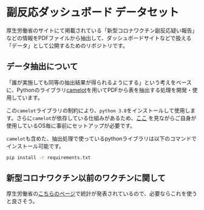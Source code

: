 # 副反応ダッシュボード データセット

厚生労働省のサイトにて掲載されている「新型コロナワクチン副反応疑い報告」などの情報をPDFファイルから抽出して、ダッシュボードサイトなどで扱える「データ」として公開するためのリポジトリです。

## データ抽出について

「誰が実施しても同等の抽出結果が得られるようにする」という考えをベースに、Pythonのライブラリ[camelot](https://camelot-py.readthedocs.io/en/master/)を用いてPDFから表を抽出する処理を開発・使用しています。

この`camelot`ライブラリの制約により、`python 3.8`をインストールして使用します。さらに`camelot`が依存している仕組みがあるため、[ここ](https://camelot-py.readthedocs.io/en/master/user/install-deps.html) を見ながらご自身が使用しているOS毎に事前にセットアップが必要です。

`camelot`も含めた、抽出処理で使っているpythonライブラリは以下のコマンドでインストール可能です。

```sh
pip install -r requirements.txt
```

## 新型コロナワクチン以前のワクチンに関して

厚生労働省の[こちらのページ](https://www.mhlw.go.jp/topics/bcg/other/6.html)で統計が発表されているので、必要ならこれを使うと良さそう。

